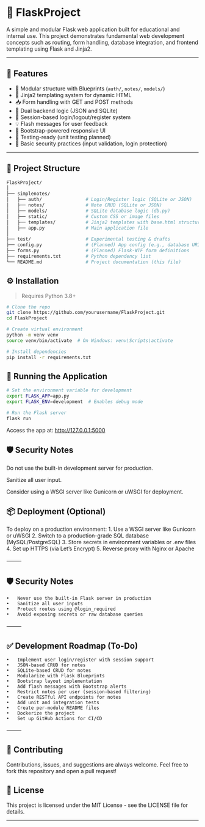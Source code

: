 # 🐍 FlaskProject

A simple and modular Flask web application built for educational and internal use. This project demonstrates fundamental web development concepts such as routing, form handling, database integration, and frontend templating using Flask and Jinja2.

---

## 🚀 Features

- 🧩 Modular structure with Blueprints (`auth/`, `notes/`, `models/`)
- 📄 Jinja2 templating system for dynamic HTML
- 📥 Form handling with GET and POST methods
- 💾 Dual backend logic (JSON and SQLite)
- 🧰 Session-based login/logout/register system
- 💡 Flash messages for user feedback
- 🎨 Bootstrap-powered responsive UI
- 🧪 Testing-ready (unit testing planned)
- 🔐 Basic security practices (input validation, login protection)

---

## 📁 Project Structure

```bash
FlaskProject/
│
├── simplenotes/             
│   ├── auth/                # Login/Register logic (SQLite or JSON)
│   ├── notes/               # Note CRUD (SQLite or JSON)
│   ├── models/              # SQLite database logic (db.py)
│   ├── static/              # Custom CSS or image files
│   ├── templates/           # Jinja2 templates with base.html structure
│   ├── app.py               # Main application file
│
├── test/                    # Experimental testing & drafts
├── config.py                # (Planned) App config (e.g., database URI)
├── forms.py                 # (Planned) Flask-WTF form definitions
├── requirements.txt         # Python dependency list
└── README.md                # Project documentation (this file)
```

## ⚙️ Installation

> Requires Python 3.8+

```bash
# Clone the repo
git clone https://github.com/yourusername/FlaskProject.git
cd FlaskProject

# Create virtual environment
python -m venv venv
source venv/bin/activate  # On Windows: venv\Scripts\activate

# Install dependencies
pip install -r requirements.txt
```

## 🧪 Running the Application

```bash
# Set the environment variable for development
export FLASK_APP=app.py
export FLASK_ENV=development  # Enables debug mode

# Run the Flask server
flask run
```

Access the app at: http://127.0.0.1:5000

## 🛡️ Security Notes

Do not use the built-in development server for production.

Sanitize all user input.

Consider using a WSGI server like Gunicorn or uWSGI for deployment.

## 📦 Deployment (Optional)

To deploy on a production environment:
	1.	Use a WSGI server like Gunicorn or uWSGI
	2.	Switch to a production-grade SQL database (MySQL/PostgreSQL)
	3.	Store secrets in environment variables or .env files
	4.	Set up HTTPS (via Let’s Encrypt)
	5.	Reverse proxy with Nginx or Apache

⸻

## 🛡️ Security Notes
	•	Never use the built-in Flask server in production
	•	Sanitize all user inputs
	•	Protect routes using @login_required
	•	Avoid exposing secrets or raw database queries

⸻

## ✅ Development Roadmap (To-Do)
	•	Implement user login/register with session support
	•	JSON-based CRUD for notes
	•	SQLite-based CRUD for notes
	•	Modularize with Flask Blueprints
	•	Bootstrap layout implementation
	•	Add flash messages with Bootstrap alerts
	•	Restrict notes per user (session-based filtering)
	•	Create RESTful API endpoints for notes
	•	Add unit and integration tests
	•	Create per-module README files
	•	Dockerize the project
	•	Set up GitHub Actions for CI/CD

⸻

## 🤝 Contributing

Contributions, issues, and suggestions are always welcome.
Feel free to fork this repository and open a pull request!

## 📄 License

This project is licensed under the MIT License - see the LICENSE file for details.

---

